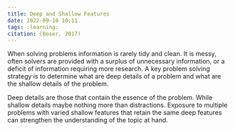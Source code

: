 ```yaml
---
title: Deep and Shallow Features
date: 2022-09-18 10:11
tags: :learning:
citation: (Boser, 2017)
---
```


When solving problems information is rarely tidy and clean. It is messy, often solvers are provided with a surplus of unnecessary information, or a deficit of information requiring more research. A key problem solving strategy is to determine what are deep details of a problem and what are the shallow details of the problem.

Deep details are those that contain the essence of the problem. While shallow details maybe nothing more than distractions. Exposure to multiple problems with varied shallow features that retain the same deep features can strengthen the understanding of the topic at hand.
